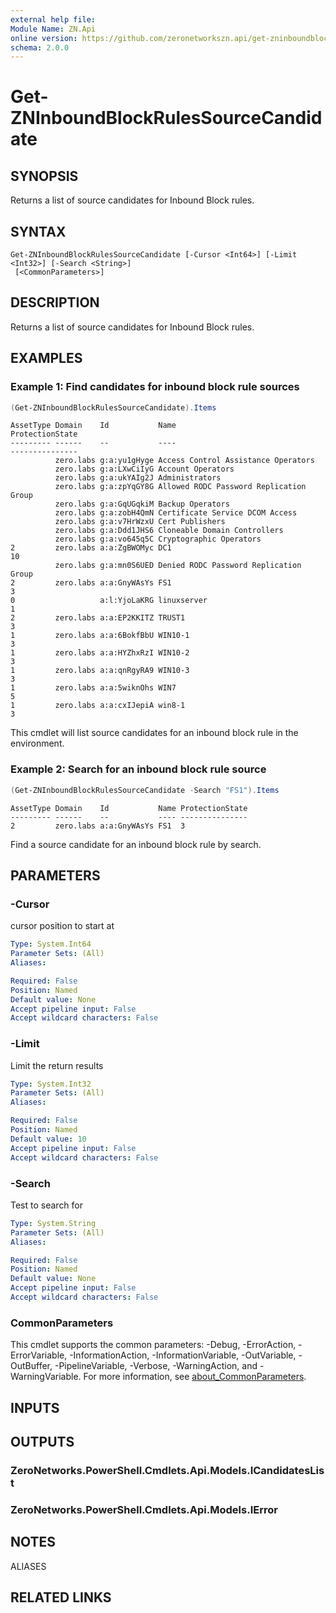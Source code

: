 ```yaml
---
external help file:
Module Name: ZN.Api
online version: https://github.com/zeronetworkszn.api/get-zninboundblockrulessourcecandidate
schema: 2.0.0
---
```


# Get-ZNInboundBlockRulesSourceCandidate

## SYNOPSIS
Returns a list of source candidates for Inbound Block rules.

## SYNTAX

```
Get-ZNInboundBlockRulesSourceCandidate [-Cursor <Int64>] [-Limit <Int32>] [-Search <String>]
 [<CommonParameters>]
```

## DESCRIPTION
Returns a list of source candidates for Inbound Block rules.

## EXAMPLES

### Example 1: Find candidates for inbound block rule sources
```powershell
(Get-ZNInboundBlockRulesSourceCandidate).Items
```

```output
AssetType Domain    Id           Name                                    ProtectionState
--------- ------    --           ----                                    ---------------
          zero.labs g:a:yu1gHyge Access Control Assistance Operators     
          zero.labs g:a:LXwCiIyG Account Operators                       
          zero.labs g:a:ukYAIg2J Administrators                          
          zero.labs g:a:zpYqGY8G Allowed RODC Password Replication Group 
          zero.labs g:a:GqUGqkiM Backup Operators                        
          zero.labs g:a:zobH4QmN Certificate Service DCOM Access         
          zero.labs g:a:v7HrWzxU Cert Publishers                         
          zero.labs g:a:Ddd1JHS6 Cloneable Domain Controllers            
          zero.labs g:a:vo645q5C Cryptographic Operators                 
2         zero.labs a:a:ZgBWOMyc DC1                                     10
          zero.labs g:a:mn0S6UED Denied RODC Password Replication Group  
2         zero.labs a:a:GnyWAsYs FS1                                     3
0                   a:l:YjoLaKRG linuxserver                             1
2         zero.labs a:a:EP2KKITZ TRUST1                                  3
1         zero.labs a:a:6BokfBbU WIN10-1                                 3
1         zero.labs a:a:HYZhxRzI WIN10-2                                 3
1         zero.labs a:a:qnRgyRA9 WIN10-3                                 3
1         zero.labs a:a:5wiknOhs WIN7                                    5
1         zero.labs a:a:cxIJepiA win8-1                                  3
```

This cmdlet will list source candidates for an inbound block rule in the environment.

### Example 2: Search for an inbound block rule source
```powershell
(Get-ZNInboundBlockRulesSourceCandidate -Search "FS1").Items
```

```output
AssetType Domain    Id           Name ProtectionState
--------- ------    --           ---- ---------------
2         zero.labs a:a:GnyWAsYs FS1  3
```

Find a source candidate for an inbound block rule by search.

## PARAMETERS

### -Cursor
cursor position to start at

```yaml
Type: System.Int64
Parameter Sets: (All)
Aliases:

Required: False
Position: Named
Default value: None
Accept pipeline input: False
Accept wildcard characters: False
```

### -Limit
Limit the return results

```yaml
Type: System.Int32
Parameter Sets: (All)
Aliases:

Required: False
Position: Named
Default value: 10
Accept pipeline input: False
Accept wildcard characters: False
```

### -Search
Test to search for

```yaml
Type: System.String
Parameter Sets: (All)
Aliases:

Required: False
Position: Named
Default value: None
Accept pipeline input: False
Accept wildcard characters: False
```

### CommonParameters
This cmdlet supports the common parameters: -Debug, -ErrorAction, -ErrorVariable, -InformationAction, -InformationVariable, -OutVariable, -OutBuffer, -PipelineVariable, -Verbose, -WarningAction, and -WarningVariable. For more information, see [about_CommonParameters](http://go.microsoft.com/fwlink/?LinkID=113216).

## INPUTS

## OUTPUTS

### ZeroNetworks.PowerShell.Cmdlets.Api.Models.ICandidatesList

### ZeroNetworks.PowerShell.Cmdlets.Api.Models.IError

## NOTES

ALIASES

## RELATED LINKS

